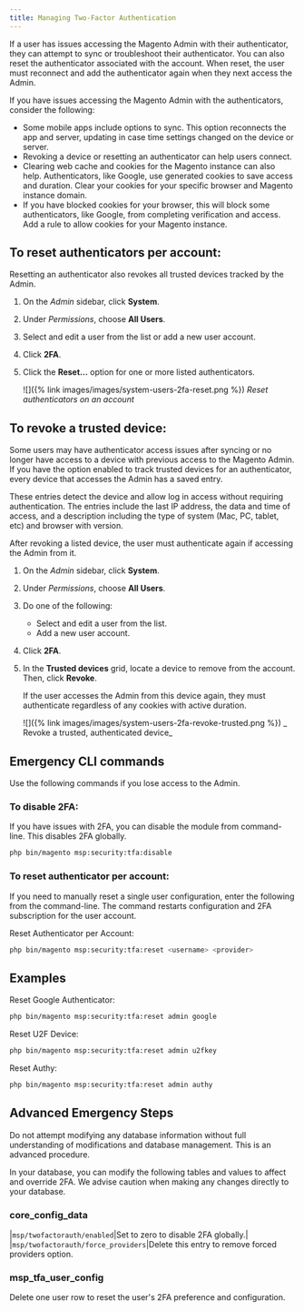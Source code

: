 ```yaml
---
title: Managing Two-Factor Authentication
---
```


If a user has issues accessing the Magento Admin with their authenticator, they can attempt to sync or troubleshoot their authenticator. You can also reset the authenticator associated with the account. When reset, the user must reconnect and add the authenticator again when they next access the Admin.

If you have issues accessing the Magento Admin with the authenticators, consider the following:

-  Some mobile apps include options to sync. This option reconnects the app and server, updating in case time settings changed on the device or server.
-  Revoking a device or resetting an authenticator can help users connect.
-  Clearing web cache and cookies for the Magento instance can also help. Authenticators, like Google, use generated cookies to save access and duration. Clear your cookies for your specific browser and Magento instance domain.
-  If you have blocked cookies for your browser, this will block some authenticators, like Google, from completing verification and access. Add a rule to allow cookies for your Magento instance.

## To reset authenticators per account:

Resetting an authenticator also revokes all trusted devices tracked by the Admin.

1.  On the _Admin_ sidebar, click **System**.

1.  Under _Permissions_, choose **All Users**.

1.  Select and edit a user from the list or add a new user account.

1.  Click **2FA**.

1.  Click the **Reset…** option for one or more listed authenticators.

    ![]({% link images/images/system-users-2fa-reset.png %})
    _Reset authenticators on an account_

## To revoke a trusted device:

Some users may have authenticator access issues after syncing or no longer have access to a device with previous access to the Magento Admin. If you have the option enabled to track trusted devices for an authenticator, every device that accesses the Admin has a saved entry.

These entries detect the device and allow log in access without requiring authentication. The entries include the last IP address, the data and time of access, and a description including the type of system (Mac, PC, tablet, etc) and browser with version.

After revoking a listed device, the user must authenticate again if accessing the Admin from it.

1.  On the _Admin_ sidebar, click **System**.

1.  Under _Permissions_, choose **All Users**.

1.  Do one of the following:

    -  Select and edit a user from the list.
    -  Add a new user account.

1.  Click **2FA**.

1.  In the **Trusted devices** grid, locate a device to remove from the account. Then, click **Revoke**.

    If the user accesses the Admin from this device again, they must authenticate regardless of any cookies with active duration.

    ![]({% link images/images/system-users-2fa-revoke-trusted.png %})
   _ Revoke a trusted, authenticated device_

## Emergency CLI commands

Use the following commands if you lose access to the Admin.

### To disable 2FA:

If you have issues with 2FA, you can disable the module from command-line. This disables 2FA globally.

```bash
php bin/magento msp:security:tfa:disable
```

### To reset authenticator per account:

If you need to manually reset a single user configuration, enter the following from the command-line. The command restarts configuration and 2FA subscription for the user account.

Reset Authenticator per Account:

```bash
php bin/magento msp:security:tfa:reset <username> <provider>
```

## Examples

Reset Google Authenticator:

```bash
php bin/magento msp:security:tfa:reset admin google
```

Reset U2F Device:

```bash
php bin/magento msp:security:tfa:reset admin u2fkey
```

Reset Authy:

```bash
php bin/magento msp:security:tfa:reset admin authy
```

## Advanced Emergency Steps

Do not attempt modifying any database information without full understanding of modifications and database management. This is an advanced procedure.

In your database, you can modify the following tables and values to affect and override 2FA. We advise caution when making any changes directly to your database.

### core_config_data

|`msp/twofactorauth/enabled`|Set to zero to disable 2FA globally.|
|`msp/twofactorauth/force_providers`|Delete this entry to remove forced providers option.

### msp_tfa_user_config

Delete one user row to reset the user's 2FA preference and configuration.
